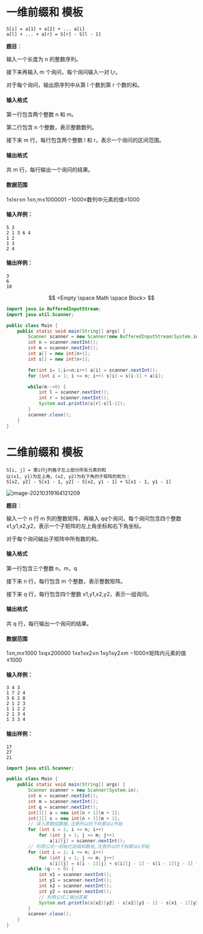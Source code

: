 # 一维前缀和 模板

```
S[i] = a[1] + a[2] + ... a[i]
a[l] + ... + a[r] = S[r] - S[l - 1]

```

**题目**：

输入一个长度为 n 的整数序列。

接下来再输入 m 个询问，每个询问输入一对 l,r。

对于每个询问，输出原序列中从第 l 个数到第 r 个数的和。

#### 输入格式

第一行包含两个整数 n 和 m。

第二行包含 n 个整数，表示整数数列。

接下来 m 行，每行包含两个整数 l 和 r，表示一个询问的区间范围。

#### 输出格式

共 m 行，每行输出一个询问的结果。

#### 数据范围

1≤l≤r≤n
1≤n,m≤1000001
−1000≤数列中元素的值≤1000

#### 输入样例：

```
5 3
2 1 3 6 4
1 2
1 3
2 4
```

#### 输出样例：

```
3
6
10
```

$$
<Empty \space Math \space Block>
$$

```java
import java.io.BufferedInputStream;
import java.util.Scanner;

public class Main {
    public static void main(String[] args) {
        Scanner scanner = new Scanner(new BufferedInputStream(System.in));
        int n = scanner.nextInt();
        int m = scanner.nextInt();
        int a[] = new int[n+1];
        int s[] = new int[n+1];

        for(int i= 1;i<=n;i++) a[i] = scanner.nextInt();
        for (int i = 1; i <= n; i++) s[i] = s[i-1] + a[i];

        while(m-->0) {
            int l = scanner.nextInt();
            int r = scanner.nextInt();
            System.out.println(s[r]-s[l-1]);
        }
        scanner.close();
    }
}

```



# 二维前缀和 模板

```
S[i, j] = 第i行j列格子左上部分所有元素的和
以(x1, y1)为左上角，(x2, y2)为右下角的子矩阵的和为：
S[x2, y2] - S[x1 - 1, y2] - S[x2, y1 - 1] + S[x1 - 1, y1 - 1]
```

![image-20210319164121209](C:\Users\86131\AppData\Roaming\Typora\typora-user-images\image-20210319164121209.png)


**题目**：

输入一个 n 行 m 列的整数矩阵，再输入 qq个询问，每个询问包含四个整数 x1,y1,x2,y2，表示一个子矩阵的左上角坐标和右下角坐标。

对于每个询问输出子矩阵中所有数的和。

#### 输入格式

第一行包含三个整数 n，m，q

接下来 n 行，每行包含 m 个整数，表示整数矩阵。

接下来 q 行，每行包含四个整数 x1,y1,x2,y2，表示一组询问。

#### 输出格式

共 q 行，每行输出一个询问的结果。

#### 数据范围

1≤n,m≤1000
1≤q≤200000
1≤x1≤x2≤n
1≤y1≤y2≤m
−1000≤矩阵内元素的值≤1000

#### 输入样例：

```
3 4 3
1 7 2 4
3 6 2 8
2 1 2 3
1 1 2 2
2 1 3 4
1 3 3 4
```

#### 输出样例：

```
17
27
21
```

```java
import java.util.Scanner;

public class Main {
    public static void main(String[] args) {
        Scanner scanner = new Scanner(System.in);
        int n = scanner.nextInt();
        int m = scanner.nextInt();
        int q = scanner.nextInt();
        int[][] a = new int[n + 1][m + 1];
        int[][] s = new int[n + 1][m + 1];
        // 读入原数组数据,注意所以的下标都从1开始
        for (int i = 1; i <= n; i++)
            for (int j = 1; j <= m; j++)
                a[i][j] = scanner.nextInt();
        // 利用公式一初始化前缀和数组,注意所以的下标都从1开始
        for (int i = 1; i <= n; i++)
            for (int j = 1; j <= m; j++)
                s[i][j] = s[i - 1][j] + s[i][j - 1] - s[i - 1][j - 1] + a[i][j];
        while (q-- > 0) {
            int x1 = scanner.nextInt();
            int y1 = scanner.nextInt();
            int x2 = scanner.nextInt();
            int y2 = scanner.nextInt();
            // 利用公式二输出答案
            System.out.println(s[x2][y2] - s[x2][y1 - 1] - s[x1 - 1][y2] + s[x1 - 1][y1 - 1]);
        }
        scanner.close();
    }
}
```

